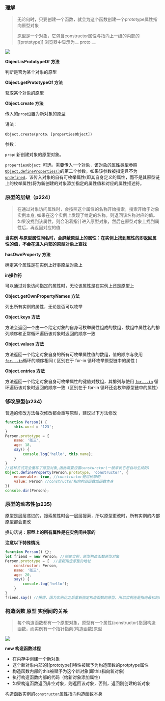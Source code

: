 ### 理解

> 无论何时，只要创建一个函数，就会为这个函数创建一个prototype属性指向原型对象
>
> 原型是一个对象，它包含constructor属性与指向上一级的内部的[[prototype]] 浏览器中显示为__ proto __

<img src="https://cdn.jsdelivr.net/gh/player-404/picture/function.png"/>

**Object.isPrototypeOf 方法**

判断是否为某个对象的原型

**Object.getPrototypeOf 方法**

获取某个对象的原型

**Object.create 方法**

传入的`prop`设置为新对象的原型

语法：

`Object.create(proto，[propertiesObject])`

参数：

`prop`: 新创建对象的原型对象。

`propertiesObject`:  可选。需要传入一个对象，该对象的属性类型参照[`Object.defineProperties()`](https://developer.mozilla.org/zh-CN/docs/Web/JavaScript/Reference/Global_Objects/Object/defineProperties)的第二个参数。如果该参数被指定且不为 [`undefined`](https://developer.mozilla.org/zh-CN/docs/Web/JavaScript/Reference/Global_Objects/undefined)，该传入对象的自有可枚举属性(即其自身定义的属性，而不是其原型链上的枚举属性)将为新创建的对象添加指定的属性值和对应的属性描述符。



### 原型的层级（p224）

> 在通过对象访问属性时，会按照这个属性的名称开始搜索，搜索开始于对象实例本身, 如果在这个实例上发现了给定的名称，则返回该名称对应的值。如果没找到该属性，则会沿着指针进入原型对象，然后在原型对象上找到属性后，再返回对应的值

**当实例 与原型属性同名时，会屏蔽原型上的属性：在实例上找到属性的即返回属性的值，不会在进入内部的原型对象上查找**

**hasOwnProperty 方法**

确定某个属性是在实例上好事原型对象上

**in操作符**

可以通过对象访问指定的属性时，无论该属性是在实例上还是原型上

**Object.getOwnPropertyNames 方法**

列出所有实例的属性，无论是否可以枚举

**Object.keys 方法**

方法会返回一个由一个给定对象的自身可枚举属性组成的数组，数组中属性名的排列顺序和正常循环遍历该对象时返回的顺序一致

**Object.values 方法**

方法返回一个给定对象自身的所有可枚举属性值的数组，值的顺序与使用[`for...in`](https://developer.mozilla.org/zh-CN/docs/Web/JavaScript/Reference/Statements/for...in)循环的顺序相同 ( 区别在于 for-in 循环枚举原型链中的属性 )

**Object.entries 方法**

方法返回一个给定对象自身可枚举属性的键值对数组，其排列与使用 [`for...in`](https://developer.mozilla.org/zh-CN/docs/Web/JavaScript/Reference/Statements/for...in) 循环遍历该对象时返回的顺序一致（区别在于 for-in 循环还会枚举原型链中的属性）



### 修改原型(p234)

普通的修改方法每次修改都会重写原型，建议以下方法修改

```javascript
function Person() {
    this.word = '123';
}
Person.prototype = {
    name: '张三',
    age: 18,
    say() {
        console.log('hello', this.name);
    }
}
//这种方式完全重写了原型对象,因此需要设置consturctor(一般来说它是自动生成的)
Object.defineProperty(Person.prototype, 'constructor', {
    enumerable: true, //constructor是可枚举的
    value: Person //constructor指向构造函数或函数本身
})
console.dir(Person);
```



### 原型的动态性(p235)

原型是层层递进的，搜索属性时会一层层搜索，所以原型更改时，所有实例的内部原型都会更改

换句话说：**原型上的所有属性是在实例间共享的**

**注意以下特殊情况**

```javascript
function Person() {};
let friend = new Person; //创建实例，原型构造函数原型对象
Person.prototype = {  //重新指定原型的地址
    constructor: Person,
    name: '张三',
    age: 20,
    say() {
        console.log('hello');
    }
}
friend.say() //报错，因为实例化之后重新指定构造函数的原型，所以实例还是指向最初的原型对象，所以没有say方法
```



### 构造函数 原型 实例间的关系

> 每个构造函数都有一个原型对象，原型有一个属性(constructor)指回构造函数，而实例有一个指针指向(构造函数)原型

<img src="https://cdn.jsdelivr.net/gh/player-404/picture/%E6%88%AA%E5%B1%8F2021-07-09%20%E4%B8%8A%E5%8D%8810.04.58.png" />

**new 构造函数过程**

* 在内存中创建一个新对象
* 这个新对象内部的[[prototype]]特性被赋予为构造函数的protptype属性
* 构造函数内部的this被赋予为这个新对象(即this指向新对象)
* 执行构造函数内部的代码（给新对象添加属性）
* 如果构造函数返回非空对象，则返回该对象，否则，返回刚创建的新对象

构造函数实例的`constructor`属性指向构造函数本身